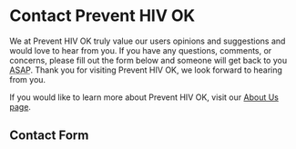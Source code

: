 # Contact Prevent HIV OK

We at Prevent HIV OK truly value our users opinions and suggestions and would love to hear from you. If you have any questions, comments, or concerns, please fill out the form below and someone will get back to you <abbr title="as soon as possible">ASAP</abbr>. Thank you for visiting Prevent HIV OK, we look forward to hearing from you.

If you would like to learn more about Prevent HIV OK, visit our [About Us page](http://preventhivok.org/about/ "About Prevent HIV OK").

## Contact Form
<!-- A generated form from the CMS will be added below here -->